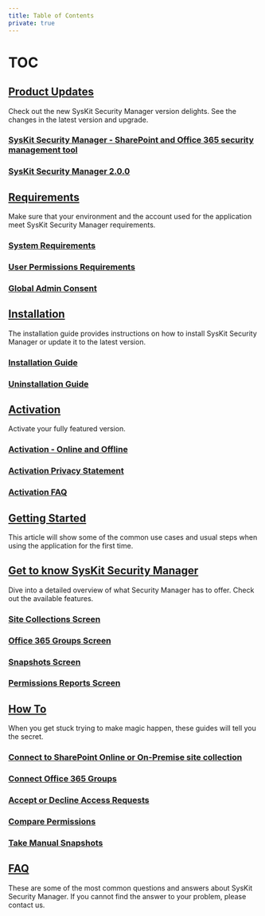 ```yaml
---
title: Table of Contents
private: true
---
```


# TOC

## [Product Updates](https://github.com/SysKitTeam/docs-securitymanager/tree/175c400f07fb0aedc74ce345feaef526d4cc1d0f/product-updates/README.md)

Check out the new SysKit Security Manager version delights. See the changes in the latest version and upgrade.

### [SysKit Security Manager - SharePoint and Office 365 security management tool](https://github.com/SysKitTeam/docs-securitymanager/tree/175c400f07fb0aedc74ce345feaef526d4cc1d0f/security-manager-1-release-note.md)

### [SysKit Security Manager 2.0.0](https://github.com/SysKitTeam/docs-securitymanager/tree/175c400f07fb0aedc74ce345feaef526d4cc1d0f/security-manager-2-release-note.md)

## [Requirements](https://github.com/SysKitTeam/docs-securitymanager/tree/175c400f07fb0aedc74ce345feaef526d4cc1d0f/requirements/README.md)

Make sure that your environment and the account used for the application meet SysKit Security Manager requirements.

### [System Requirements](https://github.com/SysKitTeam/docs-securitymanager/tree/175c400f07fb0aedc74ce345feaef526d4cc1d0f/system-requirements.md)

### [User Permissions Requirements](https://github.com/SysKitTeam/docs-securitymanager/tree/175c400f07fb0aedc74ce345feaef526d4cc1d0f/user-permissions-requirements.md)

### [Global Admin Consent](https://github.com/SysKitTeam/docs-securitymanager/tree/175c400f07fb0aedc74ce345feaef526d4cc1d0f/global-admin-consent.md)

## [Installation](https://github.com/SysKitTeam/docs-securitymanager/tree/175c400f07fb0aedc74ce345feaef526d4cc1d0f/installation/README.md)

The installation guide provides instructions on how to install SysKit Security Manager or update it to the latest version.

### [Installation Guide](https://github.com/SysKitTeam/docs-securitymanager/tree/175c400f07fb0aedc74ce345feaef526d4cc1d0f/installation-guide.md)

### [Uninstallation Guide](https://github.com/SysKitTeam/docs-securitymanager/tree/175c400f07fb0aedc74ce345feaef526d4cc1d0f/uninstallation-guide.md)

## [Activation](https://github.com/SysKitTeam/docs-securitymanager/tree/175c400f07fb0aedc74ce345feaef526d4cc1d0f/activation/README.md)

Activate your fully featured version.

### [Activation - Online and Offline](https://github.com/SysKitTeam/docs-securitymanager/tree/175c400f07fb0aedc74ce345feaef526d4cc1d0f/online-offline-activation.md)

### [Activation Privacy Statement](https://github.com/SysKitTeam/docs-securitymanager/tree/175c400f07fb0aedc74ce345feaef526d4cc1d0f/activation-privacy-statement.md)

### [Activation FAQ](https://github.com/SysKitTeam/docs-securitymanager/tree/175c400f07fb0aedc74ce345feaef526d4cc1d0f/activation-faq.md)

## [Getting Started](https://github.com/SysKitTeam/docs-securitymanager/tree/175c400f07fb0aedc74ce345feaef526d4cc1d0f/getting-started/README.md)

This article will show some of the common use cases and usual steps when using the application for the first time.

### 

## [Get to know SysKit Security Manager](https://github.com/SysKitTeam/docs-securitymanager/tree/175c400f07fb0aedc74ce345feaef526d4cc1d0f/get-to-know-security-manager/README.md)

Dive into a detailed overview of what Security Manager has to offer. Check out the available features.

### [Site Collections Screen](https://github.com/SysKitTeam/docs-securitymanager/tree/175c400f07fb0aedc74ce345feaef526d4cc1d0f/site-collections-screen.md)

### [Office 365 Groups Screen](https://github.com/SysKitTeam/docs-securitymanager/tree/175c400f07fb0aedc74ce345feaef526d4cc1d0f/office-365-groups-screen.md)

### [Snapshots Screen](https://github.com/SysKitTeam/docs-securitymanager/tree/175c400f07fb0aedc74ce345feaef526d4cc1d0f/snapshots-screen.md)

### [Permissions Reports Screen](https://github.com/SysKitTeam/docs-securitymanager/tree/175c400f07fb0aedc74ce345feaef526d4cc1d0f/permissions-reports-screen.md)

## [How To](https://github.com/SysKitTeam/docs-securitymanager/tree/175c400f07fb0aedc74ce345feaef526d4cc1d0f/how-to/README.md)

When you get stuck trying to make magic happen, these guides will tell you the secret.

### [Connect to SharePoint Online or On-Premise site collection](https://github.com/SysKitTeam/docs-securitymanager/tree/175c400f07fb0aedc74ce345feaef526d4cc1d0f/connect-to-site-collection.md)

### [Connect Office 365 Groups](https://github.com/SysKitTeam/docs-securitymanager/tree/175c400f07fb0aedc74ce345feaef526d4cc1d0f/connect-office-365-groups.md)

### [Accept or Decline Access Requests](https://github.com/SysKitTeam/docs-securitymanager/tree/175c400f07fb0aedc74ce345feaef526d4cc1d0f/accept-decline-access-requests.md)

### [Compare Permissions](https://github.com/SysKitTeam/docs-securitymanager/tree/175c400f07fb0aedc74ce345feaef526d4cc1d0f/compare-permissions.md)

### [Take Manual Snapshots](https://github.com/SysKitTeam/docs-securitymanager/tree/175c400f07fb0aedc74ce345feaef526d4cc1d0f/manual-snapshots.md)

## [FAQ](https://github.com/SysKitTeam/docs-securitymanager/tree/175c400f07fb0aedc74ce345feaef526d4cc1d0f/faq/README.md)

These are some of the most common questions and answers about SysKit Security Manager. If you cannot find the answer to your problem, please contact us.

### 


